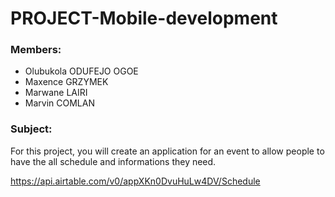 # PROJECT-Mobile-development

### Members:
- Olubukola ODUFEJO OGOE
- Maxence GRZYMEK
- Marwane LAIRI
- Marvin COMLAN


### Subject:
For this project, you will create an application for an event to allow people to have the all schedule and informations they need. 

https://api.airtable.com/v0/appXKn0DvuHuLw4DV/Schedule
